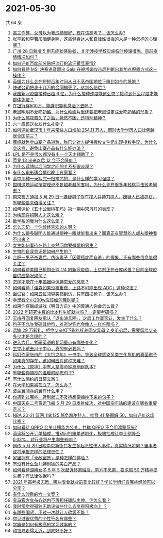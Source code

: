 # 2021-05-30

共 64 条

<!-- BEGIN -->
<!-- 最后更新时间 Sun May 30 2021 04:07:39 GMT+0800 (China Standard Time) -->

1. [高三作弊，父母以为我成绩很好，现在该高考了，该怎么办?](https://www.zhihu.com/question/461546823)
2. [张丰毅和李若彤晒健身照，这些健身达人和自律性很强的人是一种怎样的心理呢？](https://www.zhihu.com/question/459415948)
3. [广州 28 日新增 5 例无症状感染者， 8
   所涉疫学校实施临时停课措施，目前疫情情况如何？](https://www.zhihu.com/question/461901108)
4. [如何评价百度部分贴吧流行的流汗黄豆表情?](https://www.zhihu.com/question/431951953)
5. [如何看待 MSI 决赛语音曝出 Gala
   在被塔姆攻击后判断出其加点配置方式这一操作？](https://www.zhihu.com/question/461780557)
6. [英国为什么会在短短百年时间从日不落帝国地位下降到如今的境地？](https://www.zhihu.com/question/458600603)
7. [快递公司把我十几万的合同搞丢了，这怎么赔偿？](https://www.zhihu.com/question/374980406)
8. [我国新冠疫苗接种已超 6
   亿，为什么接种速度能这么快？接种到什么程度才能群体免疫？](https://www.zhihu.com/question/462054245)
9. [在银行存500万，能辞职靠利息活下去吗？](https://www.zhihu.com/question/347518117)
10. [老鼠明明不爱吃奶酪，为什么动画片里还要把老鼠设定成爱吃奶酪的形象？](https://www.zhihu.com/question/454363021)
11. [为什么熬夜熬久了之后，竟然不困，还特别精神？](https://www.zhihu.com/question/303134019)
12. [六一应该送女友什么礼物？](https://www.zhihu.com/question/60285884)
13. [如何评价武汉市十年来常住人口增加 254.11
    万人，同时大学学历人口比例越居全国前三？](https://www.zhihu.com/question/461642433)
14. [薇娅就售卖山寨产品道歉，称已让对方提供授权文件仍出现授权争议，为什么会这样，避免山寨产品有什么好办法？](https://www.zhihu.com/question/461988510)
15. [LPL 是不是很久都没有出一个天才辅助了？](https://www.zhihu.com/question/460740647)
16. [苹果 13 出来以后 12 会不会降价？](https://www.zhihu.com/question/451198251)
17. [为什么读博以后同学之间的关系都很淡漠？](https://www.zhihu.com/question/437021655)
18. [有什么电影适合情侣晚上在家看？](https://www.zhihu.com/question/358887778)
19. [高中那种一天写完一根笔芯的，是什么样的学习强度？](https://www.zhihu.com/question/388312652)
20. [围棋这项运动按常理说不是越老越厉害吗，为什么现在很多年轻棋手击败老同志？](https://www.zhihu.com/question/432357129)
21. [南京警方通报 5 月 29
    日一嫌疑男子驾车撞人并持刀捅人，嫌疑人已被抓获，有哪些信息值得关注？](https://www.zhihu.com/question/462129219)
22. [如何评价《五十公里桃花坞》第一期中宋丹丹的表现？](https://www.zhihu.com/question/460852707)
23. [为啥现在招聘人才这么难？](https://www.zhihu.com/question/454330385)
24. [数学系的我为什么这么笨？](https://www.zhihu.com/question/461756255)
25. [怎么忘记一个你曾经喜欢的人啊？](https://www.zhihu.com/question/460591788)
26. [为什么很多聪明人能通过眼神一眼就能看出来？而真正有智慧的人却从眼神看不出来？](https://www.zhihu.com/question/55333539)
27. [女生如何看待在路上突然问你要微信的男生？](https://www.zhihu.com/question/320105658)
28. [生物的自我意识是如何产生的？](https://www.zhihu.com/question/459715465)
29. [合肥一男子杀妻后，伪造妻子「因得癌症而自杀」的假象，还有哪些信息值得关注？](https://www.zhihu.com/question/461886353)
30. [如何看待美国已抢购全球 1/4
    的新冠疫苗，上亿剂正在仓库闲置？目前全球疫苗供应情况如何？](https://www.zhihu.com/question/460152630)
31. [怎样才能在十年婚姻中保持恋爱的感觉？](https://www.zhihu.com/question/458200334)
32. [如何看待「潘森如果没被重做，上路不可能出现 ADC」这种说法？](https://www.zhihu.com/question/457008736)
33. [面试官：如果五位领导突然到访，只有四把椅子，该怎么办？](https://www.zhihu.com/question/456412666)
34. [手里有个小200w应该如何理财呢？](https://www.zhihu.com/question/458397585)
35. [如果你穿越成游戏《明日方舟》中的普通人你会怎么做？](https://www.zhihu.com/question/461164416)
36. [2022 年研究生真的比本科生好就业吗？一定要考研吗？](https://www.zhihu.com/question/461310407)
37. [王珞丹回复网友承认「退出演艺圈」，之后工作室否认，发生了什么？](https://www.zhihu.com/question/461310414)
38. [狗子不允许我碰其他狗，难道说狗也会像人一样吃醋吗？](https://www.zhihu.com/question/461721289)
39. [远嫁 29 万彩礼，拒绝父亲扣下彩礼抚养同父异母 2
    岁弟弟后，需要留给父亲多少才是合理的？](https://www.zhihu.com/question/461285207)
40. [进入六月，考研英语的复习重点有哪些变化？](https://www.zhihu.com/question/397257214)
41. [生完小孩去月子中心，真的有必要吗？](https://www.zhihu.com/question/350300161)
42. [科幻作家张冉的《大饥之年》一书中，导致全球感染另类生化危机的真菌孢子如果真的存在，该如何应对这种灾难？](https://www.zhihu.com/question/368901650)
43. [为什么《原神》中有人拿零命钟离刷组队本?](https://www.zhihu.com/question/460950761)
44. [有哪些你摘抄的温暖的励志句子?](https://www.zhihu.com/question/435739334)
45. [有什么简约的日常文案？](https://www.zhihu.com/question/453999428)
46. [在大学如果被孤立了，怎么办？](https://www.zhihu.com/question/455681882)
47. [波兰翼骑兵的翼有什么用？](https://www.zhihu.com/question/55305997)
48. [你遇到过哪些一读到就迫不及待想要摘抄下来的句子？](https://www.zhihu.com/question/456839676)
49. [中国天舟二号货运飞船 5 月 29
    日发射成功，对中国空间站的建设有哪些重要意义？](https://www.zhihu.com/question/460289721)
50. [NBA 20-21 篮网 119:125 憾负凯尔特人，哈登 41 塔图姆
    50，如何评价这场比赛？](https://www.zhihu.com/question/461978153)
51. [如何看待 OPPO 公关吐槽华为公关，并称 OPPO
    不会用鸿蒙系统?](https://www.zhihu.com/question/461394382)
52. [滴滴将公开订单抽成，推动司机账单透明化，极端抽成订单比例降至
    0.03%，对行业将产生哪些影响？](https://www.zhihu.com/question/461562442)
53. [网传 5 月 29
    日晚南京新街口发生多起恶性伤人事件，真实情况如何？肇事者或将承担怎样的法律责任？](https://www.zhihu.com/question/462117183)
54. [家里拥有「无敌窗景」是种怎样的体验？](https://www.zhihu.com/question/459289624)
55. [有没有什么劲儿特别猛的美白产品？](https://www.zhihu.com/question/441955092)
56. [如何看待湖南女子 5 年 5 次起诉终离婚后，男方不愿离，要求赔 50
    万精神损失费？有法律依据吗？](https://www.zhihu.com/question/461885174)
57. [2021
    年高考报志愿，哪些专业就业前景比较好？学长学姐们有哪些经验可以分享？](https://www.zhihu.com/question/458812643)
58. [有什么沙雕的六一文案？](https://www.zhihu.com/question/461101229)
59. [皇马官方宣布齐达内不再担任球队主帅，你怎么看？](https://www.zhihu.com/question/461715792)
60. [我时常觉得孤独无助该做些什么去变得积极向上 ？](https://www.zhihu.com/question/460648517)
61. [有哪些国货，用过一次就让人欲罢不能？](https://www.zhihu.com/question/393594038)
62. [你见过很优秀的个性签名有哪些？](https://www.zhihu.com/question/265584312)
63. [学霸是如何有极高的学习效率的？](https://www.zhihu.com/question/366475943)
64. [和领导走得太近，到底好不好？](https://www.zhihu.com/question/435265697)

<!-- END -->
